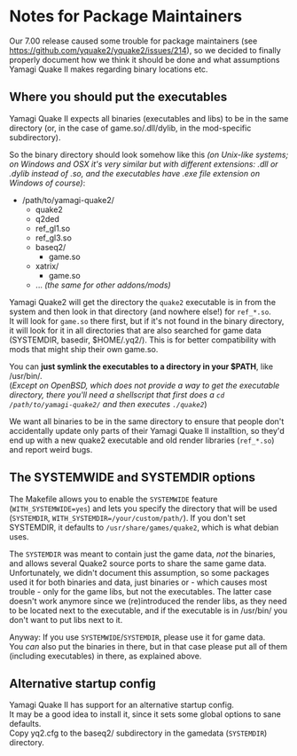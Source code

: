 # Notes for Package Maintainers

Our 7.00 release caused some trouble for package maintainers
(see https://github.com/yquake2/yquake2/issues/214), so we decided to finally
properly document how we think it should be done and what assumptions
Yamagi Quake II makes regarding binary locations etc.

## Where you should put the executables

Yamagi Quake II expects all binaries (executables and libs) to be in the same directory
(or, in the case of game.so/.dll/dylib, in the mod-specific subdirectory).

So the binary directory should look somehow like this *(on Unix-like systems;
on Windows and OSX it's very similar but with different extensions: .dll or 
.dylib instead of .so, and the executables have .exe file extension on Windows of course)*:

* /path/to/yamagi-quake2/
  - quake2
  - q2ded
  - ref_gl1.so
  - ref_gl3.so
  - baseq2/
    * game.so
  - xatrix/
    * game.so
  - ... *(the same for other addons/mods)*

Yamagi Quake2 will get the directory the `quake2` executable is in from the system
and then look in that directory (and nowhere else!) for `ref_*.so`.  
It will look for `game.so` there first, but if it's not found in the binary directory,
it will look for it in all directories that are also searched for game
data (SYSTEMDIR, basedir, $HOME/.yq2/). This is for better compatibility with mods that
might ship their own game.so.

You can **just symlink the executables to a directory in your $PATH**, like /usr/bin/.  
(*Except on OpenBSD, which does not provide a way to get the executable directory,
 there you'll need a shellscript that first does a `cd /path/to/yamagi-quake2/` and
 then executes `./quake2`*)

We want all binaries to be in the same directory to ensure that people don't accidentally
update only parts of their Yamagi Quake II installtion, so they'd end up with a new
quake2 executable and old render libraries (`ref_*.so`) and report weird bugs.

## The SYSTEMWIDE and SYSTEMDIR options

The Makefile allows you to enable the `SYSTEMWIDE` feature (`WITH_SYSTEMWIDE=yes`) and
lets you specify the directory that will be used (`SYSTEMDIR`, `WITH_SYSTEMDIR=/your/custom/path/`).
If you don't set SYSTEMDIR, it defaults to `/usr/share/games/quake2`, which is what debian uses.

The `SYSTEMDIR` was meant to contain just the game data, *not* the binaries, and allows
several Quake2 source ports to share the same game data.  
Unfortunately, we didn't document this assumption, so some packages used it for both binaries
and data, just binaries or - which causes most trouble - only for the game libs, but not the
executables. The latter case doesn't work anymore since we (re)introduced the render libs,
as they need to be located next to the executable, and if the executable is in /usr/bin/ you
don't want to put libs next to it.

Anyway: If you use `SYSTEMWIDE`/`SYSTEMDIR`, please use it for game data.  
You *can* also put the binaries in there, but in that case please put all of them
(including executables) in there, as explained above.

## Alternative startup config

Yamagi Quake II has support for an alternative startup config.  
It may be a good idea to install it, since it sets some global options to sane defaults.  
Copy yq2.cfg to the baseq2/ subdirectory in the gamedata (`SYSTEMDIR`) directory.
